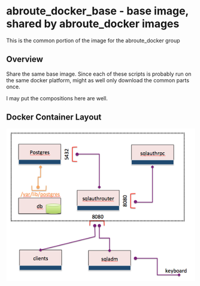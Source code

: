 # abroute_docker_base - base image, shared by abroute_docker images
This is the common portion of the image for the abroute_docker group

## Overview

Share the same base image.  Since each of these scripts is probably run on the same docker platform,
might as well only download the common parts once.

I may put the compositions here are well.

## Docker Container Layout

![alt text][docker_containers]

[docker_containers]:https://github.com/lgfausak/sqlauth/raw/master/docs/docker_containers.png "Docker Containers"
